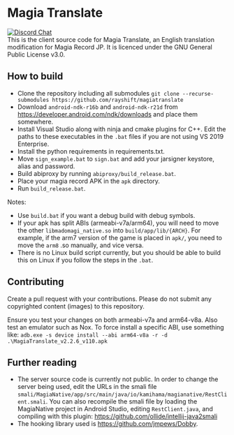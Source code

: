 # Magia Translate
[![Discord Chat](https://img.shields.io/discord/665980614998097941.svg)](https://discord.gg/6vncnjj)  
This is the client source code for Magia Translate, an English translation modification for Magia Record JP. It is licenced under the GNU General Public License v3.0.

## How to build
- Clone the repository including all submodules `git clone --recurse-submodules https://github.com/rayshift/magiatranslate`
- Download `android-ndk-r16b` and `android-ndk-r21d` from https://developer.android.com/ndk/downloads and place them somewhere.
- Install Visual Studio along with ninja and cmake plugins for C++. Edit the paths to these executables in the `.bat` files if you are not using VS 2019 Enterprise.
- Install the python requirements in requirements.txt.
- Move `sign_example.bat` to `sign.bat` and add your jarsigner keystore, alias and password.
- Build abiproxy by running `abiproxy/build_release.bat`.
- Place your magia record APK in the `apk` directory.
- Run `build_release.bat`.

Notes:
- Use `build.bat` if you want a debug build with debug symbols.
- If your apk has split ABIs (armeabi-v7a/arm64), you will need to move the other `libmadomagi_native.so` into `build/app/lib/{ARCH}`. For example, if the arm7 version of the game is placed in `apk/`, you need to move the `arm8` .so manually, and vice versa.
- There is no Linux build script currently, but you should be able to build this on Linux if you follow the steps in the `.bat`.

## Contributing
Create a pull request with your contributions. Please do not submit any copyrighted content (images) to this repository. 

Ensure you test your changes on both armeabi-v7a and arm64-v8a. Also test an emulator such as Nox. To force install a specific ABI, use something like:
`adb.exe -s device install --abi arm64-v8a -r -d .\MagiaTranslate_v2.2.6_v110.apk`

## Further reading
- The server source code is currently not public. In order to change the server being used, edit the URLs in the smali file `smali/MagiaNative/app/src/main/java/io/kamihama/magianative/RestClient.smali`. You can also recompile the smali file by loading the MagiaNative project in Android Studio, editing `RestClient.java`, and compiling with this plugin: https://github.com/ollide/intellij-java2smali
- The hooking library used is https://github.com/jmpews/Dobby. 
